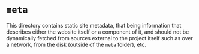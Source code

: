 # `meta`

This directory contains static site metadata, that being information that describes either the website itself or a component of it, and should not be dynamically fetched from sources external to the project itself such as over a network, from the disk (outside of the `meta` folder), etc.
